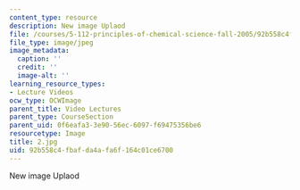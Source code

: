 ```yaml
---
content_type: resource
description: New image Uplaod
file: /courses/5-112-principles-of-chemical-science-fall-2005/92b558c4fbafda4afa6f164c01ce6700_2.jpg
file_type: image/jpeg
image_metadata:
  caption: ''
  credit: ''
  image-alt: ''
learning_resource_types:
- Lecture Videos
ocw_type: OCWImage
parent_title: Video Lectures
parent_type: CourseSection
parent_uid: 0f6eafa3-3e90-56ec-6097-f69475356be6
resourcetype: Image
title: 2.jpg
uid: 92b558c4-fbaf-da4a-fa6f-164c01ce6700
---
```

New image Uplaod

